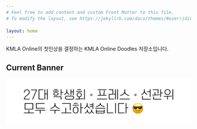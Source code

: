 ```yaml
---
# Feel free to add content and custom Front Matter to this file.
# To modify the layout, see https://jekyllrb.com/docs/themes/#overriding-theme-defaults

layout: home
---
```


KMLA Online의 첫인상을 결정하는 KMLA Online Doodles 저장소입니다.

## Current Banner

![Current KMLA Online Banner](https://raw.githubusercontent.com/kmladotnet/doodles/master/current-banner.png)
